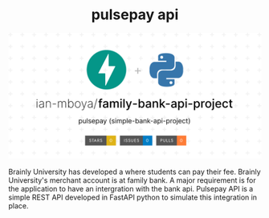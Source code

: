 <h1 align="center" id="title">pulsepay api</h1>

![readme thumbnail](https://github.com/ian-mboya/family-bank-api-project/blob/main/assets/family-bank-api-project.png)

<p id="description">Brainly University has developed a where students can pay their fee. Brainly University's merchant account is at family bank. A major requirement is for the application to have an intergration with the bank api. Pulsepay API is a simple REST API developed in FastAPI python to simulate this integration in place.</p>


